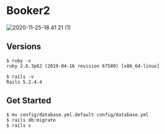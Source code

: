 # Booker2
![2020-11-25-18 41 21 (1)](https://user-images.githubusercontent.com/38527299/100213476-01dcbf80-2f52-11eb-8bd8-d026114a02bc.gif)
## Versions
```
$ ruby -v
ruby 2.6.3p62 (2019-04-16 revision 67580) [x86_64-linux]

$ rails -v
Rails 5.2.4.4
```
## Get Started
```
$ mv config/database.yml.default config/database.yml
$ rails db:migrate
$ rails s
```
